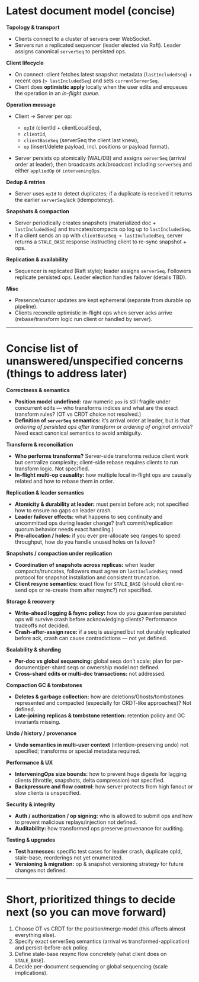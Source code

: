 # Latest document model (concise)

**Topology & transport**

* Clients connect to a cluster of servers over WebSocket.
* Servers run a replicated sequencer (leader elected via Raft). Leader assigns canonical `serverSeq` to persisted ops.

**Client lifecycle**

* On connect: client fetches latest snapshot metadata (`lastIncludedSeq`) + recent ops (`> lastIncludedSeq`) and sets `currentServerSeq`.
* Client does **optimistic apply** locally when the user edits and enqueues the operation in an *in-flight queue*.

**Operation message**

* Client → Server per op:

  * `opId` (clientId + clientLocalSeq),
  * `clientId`,
  * `clientBaseSeq` (serverSeq the client last knew),
  * `op` (insert/delete payload, incl. positions or payload format).
* Server persists op atomically (WAL/DB) and assigns `serverSeq` (arrival order at leader), then broadcasts ack/broadcast including `serverSeq` and either `appliedOp` or `interveningOps`.

**Dedup & retries**

* Server uses `opId` to detect duplicates; if a duplicate is received it returns the earlier `serverSeq`/ack (idempotency).

**Snapshots & compaction**

* Server periodically creates snapshots (materialized doc + `lastIncludedSeq`) and truncates/compacts op log up to `lastIncludedSeq`.
* If a client sends an op with `clientBaseSeq < lastIncludedSeq`, server returns a `STALE_BASE` response instructing client to re-sync snapshot + ops.

**Replication & availability**

* Sequencer is replicated (Raft style); leader assigns `serverSeq`. Followers replicate persisted ops. Leader election handles failover (details TBD).

**Misc**

* Presence/cursor updates are kept ephemeral (separate from durable op pipeline).
* Clients reconcile optimistic in-flight ops when server acks arrive (rebase/transform logic run client or handled by server).

---

# Concise list of unanswered/unspecified concerns (things to address later)

**Correctness & semantics**

* **Position model undefined:** raw numeric `pos` is still fragile under concurrent edits — who transforms indices and what are the exact transform rules? (OT vs CRDT choice not resolved.)
* **Definition of `serverSeq` semantics:** it’s arrival order at leader, but is that *ordering of persisted ops after transform* or *ordering of original arrivals*? Need exact canonical semantics to avoid ambiguity.

**Transform & reconciliation**

* **Who performs transforms?** Server-side transforms reduce client work but centralize complexity; client-side rebase requires clients to run transform logic. Not specified.
* **In-flight multi-op causality:** how multiple local in-flight ops are causally related and how to rebase them in order.

**Replication & leader semantics**

* **Atomicity & durability at leader:** must persist before ack; not specified how to ensure no gaps on leader crash.
* **Leader failover effects:** what happens to seq continuity and uncommitted ops during leader change? (raft commit/replication quorum behavior needs exact handling.)
* **Pre-allocation / holes:** if you ever pre-allocate seq ranges to speed throughput, how do you handle unused holes on failover?

**Snapshots / compaction under replication**

* **Coordination of snapshots across replicas:** when leader compacts/truncates, followers must agree on `lastIncludedSeq`; need protocol for snapshot installation and consistent truncation.
* **Client resync semantics:** exact flow for `STALE_BASE` (should client re-send ops or re-create them after resync?) not specified.

**Storage & recovery**

* **Write-ahead logging & fsync policy:** how do you guarantee persisted ops will survive crash before acknowledging clients? Performance tradeoffs not decided.
* **Crash-after-assign race:** if a seq is assigned but not durably replicated before ack, crash can cause contradictions — not yet defined.

**Scalability & sharding**

* **Per-doc vs global sequencing:** global seqs don’t scale; plan for per-document/per-shard seqs or ownership model not defined.
* **Cross-shard edits or multi-doc transactions:** not addressed.

**Compaction GC & tombstones**

* **Deletes & garbage collection:** how are deletions/Ghosts/tombstones represented and compacted (especially for CRDT-like approaches)? Not defined.
* **Late-joining replicas & tombstone retention:** retention policy and GC invariants missing.

**Undo / history / provenance**

* **Undo semantics in multi-user context** (intention-preserving undo) not specified; transforms or special metadata required.

**Performance & UX**

* **InterveningOps size bounds:** how to prevent huge digests for lagging clients (throttle, snapshots, delta compression) not specified.
* **Backpressure and flow control:** how server protects from high fanout or slow clients is unspecified.

**Security & integrity**

* **Auth / authorization / op signing:** who is allowed to submit ops and how to prevent malicious replays/injection not defined.
* **Auditability:** how transformed ops preserve provenance for auditing.

**Testing & upgrades**

* **Test harnesses:** specific test cases for leader crash, duplicate opId, stale-base, reorderings not yet enumerated.
* **Versioning & migration:** op & snapshot versioning strategy for future changes not defined.

---

# Short, prioritized things to decide next (so you can move forward)

1. Choose OT vs CRDT for the position/merge model (this affects almost everything else).
2. Specify exact serverSeq semantics (arrival vs transformed-application) and persist-before-ack policy.
3. Define stale-base resync flow concretely (what client does on `STALE_BASE`).
4. Decide per-document sequencing or global sequencing (scale implications).